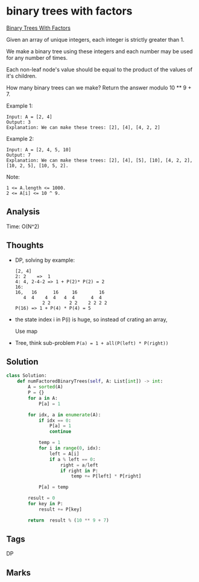 #  binary trees with factors

[Binary Trees With Factors](https://leetcode.com/problems/binary-trees-with-factors)

Given an array of unique integers, each integer is strictly greater than 1.

We make a binary tree using these integers and each number may be used for any number of times.

Each non-leaf node's value should be equal to the product of the values of it's children.

How many binary trees can we make? Return the answer modulo 10 \*\* 9 + 7.

Example 1:

```text
Input: A = [2, 4]
Output: 3
Explanation: We can make these trees: [2], [4], [4, 2, 2]
```

Example 2:

```text
Input: A = [2, 4, 5, 10]
Output: 7
Explanation: We can make these trees: [2], [4], [5], [10], [4, 2, 2], [10, 2, 5], [10, 5, 2].
```

Note:

```text
1 <= A.length <= 1000.
2 <= A[i] <= 10 ^ 9.
```

## Analysis

Time: O\(N^2\)

## Thoughts

* DP, solving by example:

  ```text
  [2, 4] 
  2: 2    =>  1
  4: 4, 2-4-2 => 1 + P(2)* P(2) = 2
  16:
  16,   16      16     16        16
     4  4    4  4   4  4      4  4
            2 2       2 2    2 2 2 2
  P(16) => 1 + P(4) * P(4) = 5
  ```

* the state index i in P\(i\) is huge, so instead of crating an array,

  Use map 

* Tree, think sub-problem `P(a) = 1 + all(P(left) * P(right))`

## Solution

```python
class Solution:
    def numFactoredBinaryTrees(self, A: List[int]) -> int:
        A = sorted(A)
        P = {}
        for a in A:
            P[a] = 1

        for idx, a in enumerate(A):
            if idx == 0:
                P[a] = 1
                continue

            temp = 1
            for i in range(0, idx):
                left = A[i]
                if a % left == 0:
                    right = a/left
                    if right in P:
                        temp += P[left] * P[right] 

            P[a] = temp 

        result = 0
        for key in P:
            result += P[key]

        return  result % (10 ** 9 + 7)
```

## Tags

DP

## Marks

